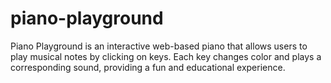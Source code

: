 # piano-playground
Piano Playground is an interactive web-based piano that allows users to play musical notes by clicking on keys. Each key changes color and plays a corresponding sound, providing a fun and educational experience.
